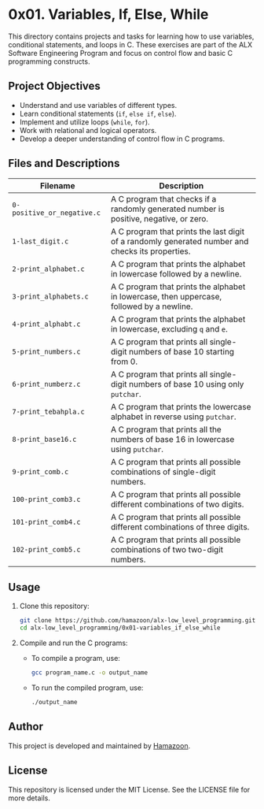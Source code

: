 # 0x01. Variables, If, Else, While

This directory contains projects and tasks for learning how to use variables, conditional statements, and loops in C. These exercises are part of the ALX Software Engineering Program and focus on control flow and basic C programming constructs.

## Project Objectives

- Understand and use variables of different types.
- Learn conditional statements (`if`, `else if`, `else`).
- Implement and utilize loops (`while`, `for`).
- Work with relational and logical operators.
- Develop a deeper understanding of control flow in C programs.

## Files and Descriptions

| Filename               | Description                                                                 |
|------------------------|-----------------------------------------------------------------------------|
| `0-positive_or_negative.c` | A C program that checks if a randomly generated number is positive, negative, or zero. |
| `1-last_digit.c`       | A C program that prints the last digit of a randomly generated number and checks its properties. |
| `2-print_alphabet.c`   | A C program that prints the alphabet in lowercase followed by a newline.    |
| `3-print_alphabets.c`  | A C program that prints the alphabet in lowercase, then uppercase, followed by a newline. |
| `4-print_alphabt.c`    | A C program that prints the alphabet in lowercase, excluding `q` and `e`.   |
| `5-print_numbers.c`    | A C program that prints all single-digit numbers of base 10 starting from 0. |
| `6-print_numberz.c`    | A C program that prints all single-digit numbers of base 10 using only `putchar`. |
| `7-print_tebahpla.c`   | A C program that prints the lowercase alphabet in reverse using `putchar`.  |
| `8-print_base16.c`     | A C program that prints all the numbers of base 16 in lowercase using `putchar`. |
| `9-print_comb.c`       | A C program that prints all possible combinations of single-digit numbers.  |
| `100-print_comb3.c`    | A C program that prints all possible different combinations of two digits.  |
| `101-print_comb4.c`    | A C program that prints all possible different combinations of three digits. |
| `102-print_comb5.c`    | A C program that prints all possible combinations of two two-digit numbers. |

## Usage

1. Clone this repository:
   ```bash
   git clone https://github.com/hamazoon/alx-low_level_programming.git
   cd alx-low_level_programming/0x01-variables_if_else_while
   ```

2. Compile and run the C programs:

   - To compile a program, use:
     ```bash
     gcc program_name.c -o output_name
     ```

   - To run the compiled program, use:
     ```bash
     ./output_name
     ```

## Author

This project is developed and maintained by [Hamazoon](https://github.com/hamazoon).

## License

This repository is licensed under the MIT License. See the LICENSE file for more details.

